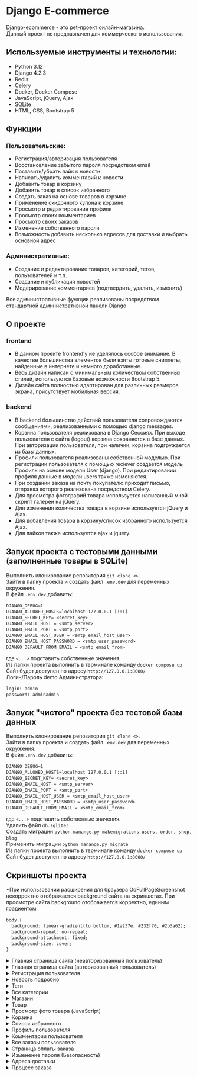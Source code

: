 # Django E-commerce
Django-ecommerce - это pet-проект онлайн-магазина.  
Данный проект не предназначен для коммерческого использования. 

## Используемые инструменты и технологии:
- Python 3.12
- Django 4.2.3
- Redis
- Celery
- Docker, Docker Compose
- JavaScript, jQuery, Ajax
- SQLite
- HTML, CSS, Bootstrap 5

## Функции
### Пользовательские:
- Регистрация/авторизация пользователя
- Восстановление забытого пароля посредством email
- Поставить/убрать лайк к новости
- Написать/удалить комментарий к новости
- Добавить товар в корзину
- Добавить товар в список избранного
- Создать заказ на основе товаров в корзине
- Применение скидочного купона к корзине
- Просмотр и редактирование профиля
- Просмотр своих комментариев
- Просмотр своих заказов
- Изменение собственного пароля
- Возможность добавить несколько адресов для доставки и выбрать основной адрес
  
### Административные:
- Создание и редактирование товаров, категорий, тегов, пользователей и т.п.
- Создание и публикация новостей
- Модерирование комментариев (подтвердить, удалить, изменить)  
  
Все административные функции реализованы посредством стандартной административной панели Django
  
## О проекте
### frontend
- В данном проекте frontend'у не уделялось особое внимание. В качестве большинства элементов были взяты готовые сниппеты, найденные в интернете и немного доработанные.   
- Весь дизайн написан с минимальным количеством собственных стилей, используются базовые возможности Bootstrap 5.  
- Дизайн сайта полностью адаптирован для различных размеров экрана, присутствует мобильная версия.  

### backend
- В backend большинство действий пользователя сопровождаются сообщениями, реализованными с помощью django messages.
- Корзина пользователя реализована в Django Сессиях. При выходе пользователя с сайта (logout) корзина сохраняется в базе данных. При авторизации пользователя, при наличии, корзина подгружается из базы данных.  
- Профили пользователя реализованы собственной моделью. При регистрации пользователя с помощью reciever создается модель Профиль на основе модели User (django). При редактировании профиля данные в модели users также изменяются.
- При создании заказа на почту покупателю приходит письмо, отправка которого реализована посредством Celery.  
- Для просмотра фотографий товара используется написанный мной скрипт галереи на jQuery.  
- Для изменения количества товара в корзине используется jQuery и Ajax.  
- Для добавления товара в корзину/список избранного используется Ajax.
- Для лайков также используется ajax и jquery.  

## Запуск проекта с тестовыми данными (заполненные товары в SQLite)
Выполнить клонирование репозитория ```git clone <>```.  
Зайти в папку проекта и создать файл ```.env.dev``` для переменных окружения.  
В файл ```.env.dev``` добавить:  
```
DJANGO_DEBUG=1
DJANGO_ALLOWED_HOSTS=localhost 127.0.0.1 [::1]
DJANGO_SECRET_KEY= <secret_key>
DJANGO_EMAIL_HOST = <smtp_server>
DJANGO_EMAIL_PORT = <smtp_port>
DJANGO_EMAIL_HOST_USER = <smtp_email_host_user>
DJANGO_EMAIL_HOST_PASSWORD = <smtp_user_password>
DJANGO_DEFAULT_FROM_EMAIL = <smtp_email_from>
```  
где ```<...>``` подставить собственные значения.  
Из папки проекта выполнить в терминале команду ```docker compose up```
Сайт будет доступен по адресу ```http://127.0.0.1:8000/```  
Логин/Пароль demo Администратора:  

```
login: admin
password: adminadmin
```


## Запуск "чистого" проекта без тестовой базы данных
Выполнить клонирование репозитория ```git clone <>```.  
Зайти в папку проекта и создать файл ```.env.dev``` для переменных окружения.  
В файл ```.env.dev``` добавить:  
```
DJANGO_DEBUG=1
DJANGO_ALLOWED_HOSTS=localhost 127.0.0.1 [::1]
DJANGO_SECRET_KEY= <secret_key>
DJANGO_EMAIL_HOST = <smtp_server>
DJANGO_EMAIL_PORT = <smtp_port>
DJANGO_EMAIL_HOST_USER = <smtp_email_host_user>
DJANGO_EMAIL_HOST_PASSWORD = <smtp_user_password>
DJANGO_DEFAULT_FROM_EMAIL = <smtp_email_from>
```
где ```<...>``` подставить собственные значения.  
Удалить файл ```db.sqlite3```  
Создать миграции ```python manange.py makemigrations users, order, shop, blog```  
Применить миграции ```python manange.py migrate```  
Из папки проекта выполнить в терминале команду ```docker compose up```  
Сайт будет доступен по адресу ```http://127.0.0.1:8000/```

## Скриншоты проекта

*При использовании расширения для браузера GoFullPageScreenshot некорректно отображается background сайта на скриншотах. При просмотре сайта background отображается корректно, единым градиентом
```
body {
  background: linear-gradient(to bottom, #1a237e, #232f70, #2b3a62);
  background-repeat: no-repeat;
  background-attachment: fixed;
  background-size: cover;
}
```

<details>
  <summary>Главная страница сайта (неавторизованный пользователь)</summary>

  ![Скриншот](github/img/1.png)
</details>
<details>
  <summary>Главная страница сайта (авторизованный пользователь)</summary>
  
  ![Скриншот](github/img/2.png)
</details>

<details>
  <summary>Регистрация пользователя</summary>
  
  ![Скриншот](github/img/30.png)
</details>

<details>
  <summary>Новость подробно</summary>
  
  ![Скриншот](github/img/27.png)
</details>

<details>
  <summary>Теги</summary>
  Для разноцветных кнопок применен django filter написанный мною
  
  ![Скриншот](github/img/3.png)
</details>

<details>
  <summary>Все категории</summary>
  Для разноцветных кнопок применен django filter написанный мною
  
  ![Скриншот](github/img/4.png)
</details>

<details>
  <summary>Магазин</summary>
  
![Скриншот](github/img/5.png)
  
Фильтры
      
![Скриншот](github/img/6.png)
  
Полная страница с 10 товарами

![Скриншот](github/img/9.png)

</details>

<details>
  <summary>Товар</summary>
  
  ![Скриншот](github/img/7.png)

  ![Скриншот](github/img/8.png)
</details>

<details>
  <summary>Просмотр фото товара (JavaScript)</summary>
  
  ![Скриншот](github/img/28.png)

  ![Скриншот](github/img/29.png)
</details>


<details>
  <summary>Корзина</summary>
  
![Скриншот](github/img/10.png)
  
  Примененный купон

![Скриншот](github/img/11.png)
</details>

<details>
  <summary>Список избранного</summary>
  
![Скриншот](github/img/12.png)
</details>

<details>
  <summary>Профиль пользователя</summary>
  
![Скриншот](github/img/13.png)
</details>

<details>
  <summary>Комментарии пользователя</summary>
  
![Скриншот](github/img/14.png)
</details>

<details>
  <summary>Все заказы пользователя</summary>
  
![Скриншот](github/img/15.png)
</details>

<details>
  <summary>Страница оплаты заказа</summary>
  Неоплаченный заказ

![Скриншот](github/img/16.png)
  
  Оплаченный заказ

![Скриншот](github/img/17.png)
  
  Неоплаченный заказ с примененным купоном

![Скриншот](github/img/18.png)  
</details>

<details>
  <summary>Изменение пароля (Безопасность)</summary>
  
![Скриншот](github/img/19.png)
</details>

<details>
  <summary>Адреса доставки</summary>
  
![Скриншот](github/img/20.png)
  
  Добавление адреса
 ![Скриншот](github/img/21.png) 
  
  Редактирование адреса

 ![Скриншот](github/img/22.png) 
</details>

<details>
  <summary>Процесс заказа</summary>
  Корзина
  
![Скриншот](github/img/23.png)
  
  Checkout
 ![Скриншот](github/img/24.png) 
  
  Оплата заказа

 ![Скриншот](github/img/25.png) 
  
  Оплаченный заказ

 ![Скриншот](github/img/26.png) 

</details>

<link rel="stylesheet" href="github/styles.css">
